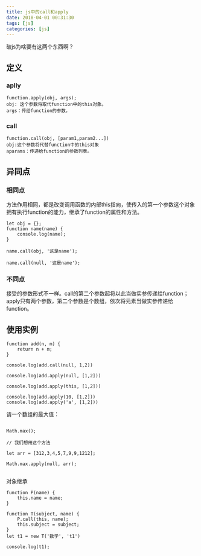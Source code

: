 ```yaml
---
title: js中的call和apply
date: 2018-04-01 00:31:30
tags: [js]
categories: [js]
---
```


破js为啥要有这两个东西啊？

## 定义

### aplly

```
function.apply(obj, args);
obj: 这个参数将取代function中的this对象。
args：传给function的参数。
```

### call

```
function.call(obj, [param1,param2...])
obj:这个参数将代替function中的this对象
aparams：传递给function的参数列表。
```


## 异同点

### 相同点

方法作用相同，都是改变调用函数的内部this指向，使传入的第一个参数这个对象拥有执行function的能力，继承了function的属性和方法。

```
let obj = {};
function name(name) {
	console.log(name);
}

name.call(obj, '这是name');

name.call(null, '这是name');

```

### 不同点

接受的参数形式不一样。call的第二个参数起将以此当做实参传递给function；apply只有两个参数，第二个参数是个数组，依次将元素当做实参传递给function。

## 使用实例

```
function add(n, m) {
	return n + m;
}

console.log(add.call(null, 1,2))

console.log(add.apply(null, [1,2]))

console.log(add.apply(this, [1,2]))

console.log(add.apply(10, [1,2]))
console.log(add.apply('a', [1,2]))
```

请一个数组的最大值：
```

Math.max();

// 我们想用这个方法

let arr = [312,3,4,5,7,9,9,1212];

Math.max.apply(null, arr);


```

对象继承

```
function P(name) {
	this.name = name;
}

function T(subject, name) {
	P.call(this, name);
	this.subject = subject;
}
let t1 = new T('数学', 't1')

console.log(t1);
```